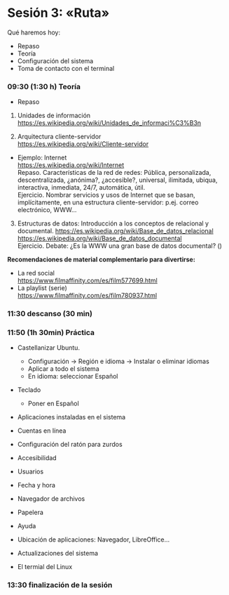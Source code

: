 # Sesión 3: «Ruta»

Qué haremos hoy:
- Repaso
- Teoría
- Configuración del sistema
- Toma de contacto con el terminal

### 09:30 (1:30 h) Teoría  

- Repaso

1. Unidades de información  
https://es.wikipedia.org/wiki/Unidades_de_informaci%C3%B3n  

2. Arquitectura cliente-servidor  
https://es.wikipedia.org/wiki/Cliente-servidor  
- Ejemplo: Internet  
https://es.wikipedia.org/wiki/Internet  
Repaso. Características de la red de redes: Pública, personalizada, descentralizada, ¿anónima?, ¿accesible?, universal, ilimitada, ubiqua, interactiva, inmediata, 24/7, automática, útil.  
Ejercicio. Nombrar servicios y usos de Internet que se basan, implícitamente, en una estructura cliente-servidor: p.ej. correo electrónico, WWW...

3. Estructuras de datos: Introducción a los conceptos de relacional y documental.
https://es.wikipedia.org/wiki/Base_de_datos_relacional  
https://es.wikipedia.org/wiki/Base_de_datos_documental  
Ejercicio. Debate: ¿Es la WWW una gran base de datos documental? ()

**Recomendaciones de material complementario para divertirse:**  
- La red social  
https://www.filmaffinity.com/es/film577699.html  
- La playlist (serie)  
https://www.filmaffinity.com/es/film780937.html  

### 11:30 descanso (30 min)  

### 11:50 (1h 30min) Práctica

- Castellanizar Ubuntu.
	- Configuración -> Región e idioma -> Instalar o eliminar idiomas
	- Aplicar a todo el sistema
	- En idioma: seleccionar Español
- Teclado
	- Poner en Español
- Aplicaciones instaladas en el sistema
- Cuentas en línea
- Configuración del ratón para zurdos
- Accesibilidad
- Usuarios
- Fecha y hora
- Navegador de archivos
- Papelera
- Ayuda
- Ubicación de aplicaciones: Navegador, LibreOffice...
- Actualizaciones del sistema

- El termial del Linux

### 13:30 finalización de la sesión
